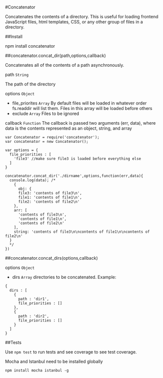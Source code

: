 #Concatenator

Concatenates the contents of a directory. This is useful for loading frontend JavaScript files, html templates, CSS, or any other group of files in a directory.

##Install

npm install concatenator

##concatenator.concat_dir(path,options,callback)

Concatenates all of the contents of a path asynchronously.

path `String`

The path of the directory

options `Object`

- file_priorites `Array` By default files will be loaded in whatever order fs.readdir will list them. Files in this array will be loaded before others
- exclude `Array` Files to be ignored

callback `Function` The callback is passed two arguments (err, data), where data is the contents represented as an object, string, and array


	var Concatenator = require('concatenator');
	var concatenator = new Concatenator();

	var options = {
	  file_priorities : [
	  	'file3' //make sure file3 is loaded before everything else
	  ]
    }

	concatenator.concat_dir('./dirname',options,function(err,data){
	  console.log(data); /*
	    {
	      obj: {
          file3: 'contents of file3\n',
          file1: 'contents of file1\n',
          file2: 'contents of file2\n'
        },
        arr: [
          'contents of file3\n',
          'contents of file1\n',
          'contents of file2\n'
        ],
        string: 'contents of file3\n\ncontents of file1\n\ncontents of file2\n'
      }
	  */
	})


##concatenator.concat_dirs(options,callback)

options `Object`

- dirs `Array` directories to be concatenated. Example:

<!---->

	{
	  dirs : [
	  	{
	  	  path : 'dir1',
	  	  file_priorities : []
	  	},
	  	{
	  	  path : 'dir2',
	  	  file_priorities : []
	  	}
  	  ]
  	}

##Tests

Use `npm test` to run tests and see coverage to see test coverage.

Mocha and Istanbul need to be installed globally

`npm install mocha istanbul -g`
